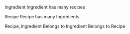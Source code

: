Ingredient 
Ingredient has many recipes 

Recipe 
Recipe has many Ingredients 

Recipe_Ingredient
Belongs to Ingredient
Belongs to Recipe 